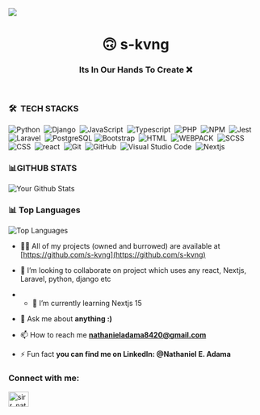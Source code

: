 <a href="https://www.youtube.com/watch?v=dQw4w9WgXcQ"><img src="https://user-images.githubusercontent.com/73097560/115834477-dbab4500-a447-11eb-908a-139a6edaec5c.gif"></a>

<h1 align="center">🙃 s-kvng</h1>
<h3 align="center">Its In Our Hands To Create ❌</h3>

<br>

### 🛠 &nbsp;TECH STACKS
![Python](https://img.shields.io/badge/-Python-05122A?style=flat&logo=python)&nbsp;
![Django](https://img.shields.io/badge/-Django-05122A?style=flat&logo=django)&nbsp;
![JavaScript](https://img.shields.io/badge/-JavaScript-05122A?style=flat&logo=javascript)&nbsp;
![Typescript](https://img.shields.io/badge/-Typescript-05122A?style=flat&logo=typescript)&nbsp;
![PHP](https://img.shields.io/badge/-PHP-05122A?style=flat&logo=php)&nbsp;
![NPM](https://img.shields.io/badge/Npm-CB3837?style=flat&logo=npm&logoColor=white)&nbsp;
![Jest](https://img.shields.io/badge/Jest-C21325?style=flat&logo=jest&logoColor=white)&nbsp;
![Laravel](https://img.shields.io/badge/-Laravel-05122A?style=flat&logo=laravel&logoColor=092E20)&nbsp;
![PostgreSQL](https://img.shields.io/badge/Postgres-05122A?style=flat&logo=postgresql&logoColor=white)
![Bootstrap](https://img.shields.io/badge/-Bootstrap-05122A?style=flat&logo=bootstrap&logoColor=563D7C)&nbsp;
![HTML](https://img.shields.io/badge/-HTML-05122A?style=flat&logo=HTML5)&nbsp;
![WEBPACK](https://img.shields.io/badge/-Webpack-05122A?style=flat&logo=webpack)&nbsp;
![SCSS](https://img.shields.io/badge/-SCSS-05122A?style=flat&logo=scss)&nbsp;
![CSS](https://img.shields.io/badge/-CSS-05122A?style=flat&logo=CSS3&logoColor=1572B6)&nbsp;
![react](https://img.shields.io/badge/-React-05122A?style=flat&logo=react)&nbsp;
![Git](https://img.shields.io/badge/-Git-05122A?style=flat&logo=git)&nbsp;
![GitHub](https://img.shields.io/badge/-GitHub-05122A?style=flat&logo=github)&nbsp;
![Visual Studio Code](https://img.shields.io/badge/-Visual%20Studio%20Code-05122A?style=flat&logo=visual-studio-code&logoColor=007ACC)&nbsp;
![Nextjs](https://img.shields.io/badge/-Nextjs-05122A%3Fstyle%3Dflat%26logo%3Dnextjs?style=flat&logo=nextdotjs&color=%23000000
)&nbsp;


### 📊GITHUB STATS
![Your Github Stats](https://github-readme-stats.vercel.app/api?username=s-kvng&show_icons=true&hide=issues&count_private=true&title_color=0891b2&text_color=ffffff&icon_color=0891b2&bg_color=000000&hide_border=true)

### 📊 Top Languages
![Top Languages](https://github-readme-stats.vercel.app/api/top-langs/?username=s-kvng&layout=compact&title_color=0891b2&text_color=ffffff&icon_color=0891b2&bg_color=000000&hide_border=true)



- 👨‍💻 All of my projects (owned and burrowed) are available at [https://github.com/s-kvng](https://github.com/s-kvng)

-  👯 I’m looking to collaborate on project which uses any react, Nextjs, Laravel, python, django etc
-  - 🌱 I’m currently learning Nextjs 15 

- 💬 Ask me about **anything :)**

- 📫 How to reach me **nathanieladama8420@gmail.com**

- ⚡ Fun fact **you can find me on LinkedIn: @Nathaniel E. Adama**

<h3 align="left">Connect with me:</h3>
<p align="left">
<a href="https://twitter.com/sirr_nathan" target="blank"><img align="center" src="https://cdn.jsdelivr.net/npm/simple-icons@3.0.1/icons/twitter.svg" alt="sirr_nathan" height="30" width="40" /></a>












